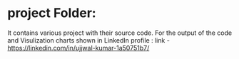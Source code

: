 # project Folder: 
It contains various project with their source code.
For the output of the code and Visulization charts shown in LinkedIn profile : 
     link - https://linkedin.com/in/ujjwal-kumar-1a50751b7/ 
